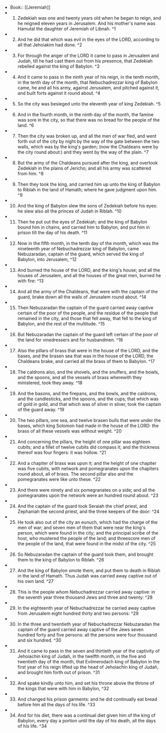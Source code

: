- Book:: [[Jeremiah]]
- 1. Zedekiah was one and twenty years old when he began to reign, and he reigned eleven years in Jerusalem. And his mother's name was Hamutal the daughter of Jeremiah of Libnah. ^1
- 2. And he did that which was evil in the eyes of the LORD, according to all that Jehoiakim had done. ^2
- 3. For through the anger of the LORD it came to pass in Jerusalem and Judah, till he had cast them out from his presence, that Zedekiah rebelled against the king of Babylon. ^3
- 4. And it came to pass in the ninth year of his reign, in the tenth month, in the tenth day of the month, that Nebuchadrezzar king of Babylon came, he and all his army, against Jerusalem, and pitched against it, and built forts against it round about. ^4
- 5. So the city was besieged unto the eleventh year of king Zedekiah. ^5
- 6. And in the fourth month, in the ninth day of the month, the famine was sore in the city, so that there was no bread for the people of the land. ^6
- 7. Then the city was broken up, and all the men of war fled, and went forth out of the city by night by the way of the gate between the two walls, which was by the king's garden; (now the Chaldeans were by the city round about:) and they went by the way of the plain. ^7
- 8. But the army of the Chaldeans pursued after the king, and overtook Zedekiah in the plains of Jericho; and all his army was scattered from him. ^8
- 9. Then they took the king, and carried him up unto the king of Babylon to Riblah in the land of Hamath; where he gave judgment upon him. ^9
- 10. And the king of Babylon slew the sons of Zedekiah before his eyes: he slew also all the princes of Judah in Riblah. ^10
- 11. Then he put out the eyes of Zedekiah; and the king of Babylon bound him in chains, and carried him to Babylon, and put him in prison till the day of his death. ^11
- 12. Now in the fifth month, in the tenth day of the month, which was the nineteenth year of Nebuchadrezzar king of Babylon, came Nebuzaradan, captain of the guard, which served the king of Babylon, into Jerusalem, ^12
- 13. And burned the house of the LORD, and the king's house; and all the houses of Jerusalem, and all the houses of the great men, burned he with fire: ^13
- 14. And all the army of the Chaldeans, that were with the captain of the guard, brake down all the walls of Jerusalem round about. ^14
- 15. Then Nebuzaradan the captain of the guard carried away captive certain of the poor of the people, and the residue of the people that remained in the city, and those that fell away, that fell to the king of Babylon, and the rest of the multitude. ^15
- 16. But Nebuzaradan the captain of the guard left certain of the poor of the land for vinedressers and for husbandmen. ^16
- 17. Also the pillars of brass that were in the house of the LORD, and the bases, and the brasen sea that was in the house of the LORD, the Chaldeans brake, and carried all the brass of them to Babylon. ^17
- 18. The caldrons also, and the shovels, and the snuffers, and the bowls, and the spoons, and all the vessels of brass wherewith they ministered, took they away. ^18
- 19. And the basons, and the firepans, and the bowls, and the caldrons, and the candlesticks, and the spoons, and the cups; that which was of gold in gold, and that which was of silver in silver, took the captain of the guard away. ^19
- 20. The two pillars, one sea, and twelve brasen bulls that were under the bases, which king Solomon had made in the house of the LORD: the brass of all these vessels was without weight. ^20
- 21. And concerning the pillars, the height of one pillar was eighteen cubits; and a fillet of twelve cubits did compass it; and the thickness thereof was four fingers: it was hollow. ^21
- 22. And a chapiter of brass was upon it; and the height of one chapiter was five cubits, with network and pomegranates upon the chapiters round about, all of brass. The second pillar also and the pomegranates were like unto these. ^22
- 23. And there were ninety and six pomegranates on a side; and all the pomegranates upon the network were an hundred round about. ^23
- 24. And the captain of the guard took Seraiah the chief priest, and Zephaniah the second priest, and the three keepers of the door: ^24
- 25. He took also out of the city an eunuch, which had the charge of the men of war; and seven men of them that were near the king's person, which were found in the city; and the principal scribe of the host, who mustered the people of the land; and threescore men of the people of the land, that were found in the midst of the city. ^25
- 26. So Nebuzaradan the captain of the guard took them, and brought them to the king of Babylon to Riblah. ^26
- 27. And the king of Babylon smote them, and put them to death in Riblah in the land of Hamath. Thus Judah was carried away captive out of his own land. ^27
- 28. This is the people whom Nebuchadrezzar carried away captive: in the seventh year three thousand Jews and three and twenty: ^28
- 29. In the eighteenth year of Nebuchadrezzar he carried away captive from Jerusalem eight hundred thirty and two persons: ^29
- 30. In the three and twentieth year of Nebuchadrezzar Nebuzaradan the captain of the guard carried away captive of the Jews seven hundred forty and five persons: all the persons were four thousand and six hundred. ^30
- 31. And it came to pass in the seven and thirtieth year of the captivity of Jehoiachin king of Judah, in the twelfth month, in the five and twentieth day of the month, that Evilmerodach king of Babylon in the first year of his reign lifted up the head of Jehoiachin king of Judah, and brought him forth out of prison. ^31
- 32. And spake kindly unto him, and set his throne above the throne of the kings that were with him in Babylon, ^32
- 33. And changed his prison garments: and he did continually eat bread before him all the days of his life. ^33
- 34. And for his diet, there was a continual diet given him of the king of Babylon, every day a portion until the day of his death, all the days of his life. ^34
